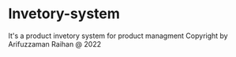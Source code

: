 # Invetory-system
It's a product invetory system for product managment
Copyright by Arifuzzaman Raihan @ 2022
